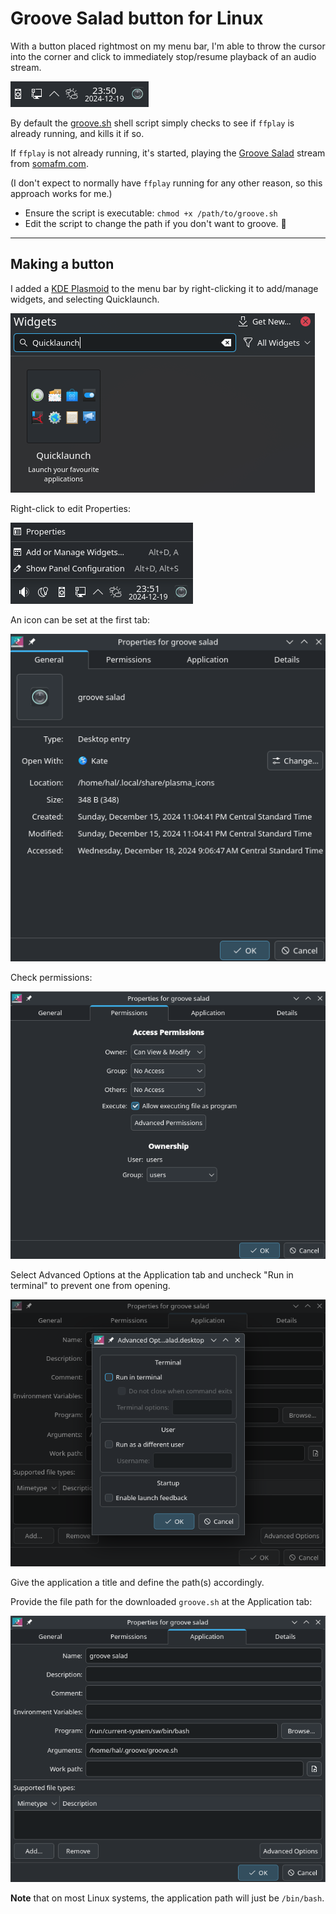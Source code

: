 # Groove Salad button for Linux

With a button placed rightmost on my menu bar, I'm able to throw the cursor into the corner and click to immediately stop/resume playback of an audio stream.

![menu_button](/Linux/images/menu_button.png)

By default the [groove.sh](groove.sh) shell script simply checks to see if `ffplay` is already running, and kills it if so. 

If `ffplay` is not already running, it's started, playing the [Groove Salad](https://somafm.com/groovesalad/) stream from [somafm.com](https://somafm.com/).

(I don't expect to normally have `ffplay` running for any other reason, so this approach works for me.)

* Ensure the script is executable: `chmod +x /path/to/groove.sh`
* Edit the script to change the path if you don't want to groove. 🤷
  
____ 

## Making a button

I added a [KDE Plasmoid](https://userbase.kde.org/Plasma) to the menu bar by right-clicking it to add/manage widgets, and selecting Quicklaunch.

![launcher](/Linux/images/launch_button.png)

Right-click to edit Properties:

![button_context](/Linux/images/button_context.png)

An icon can be set at the first tab:

![general](/Linux/images/general.png)

Check permissions:

![button_permissions](/Linux/images/button_permissions.png)

Select Advanced Options at the Application tab and uncheck "Run in terminal" to prevent one from opening.

![advanced_permissions](/Linux/images/advanced_permissions.png)

Give the application a title and define the path(s) accordingly.

Provide the file path for the downloaded `groove.sh` at the Application tab:

![application_details](/Linux/images/application_details.png)

**Note** that on most Linux systems, the application path will just be `/bin/bash`.
